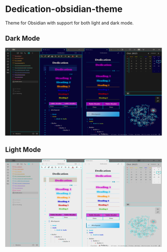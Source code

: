 # Dedication-obsidian-theme
Theme for Obsidian with support for both light and dark mode.

## Dark Mode 

![Dark.png](Dark.png)

## Light Mode

![Light.png](Light.png)
